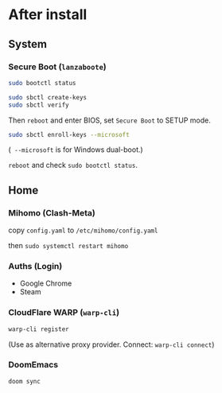 # After install

## System

### Secure Boot (`lanzaboote`)

```zsh
sudo bootctl status
```

```zsh
sudo sbctl create-keys
sudo sbctl verify
```

Then `reboot` and enter BIOS, set `Secure Boot` to SETUP mode.


```zsh
sudo sbctl enroll-keys --microsoft
```

(` --microsoft` is for Windows dual-boot.)

`reboot` and check `sudo bootctl status`.

## Home

### Mihomo (Clash-Meta)

copy `config.yaml` to `/etc/mihomo/config.yaml`

then `sudo systemctl restart mihomo`

### Auths (Login)

- Google Chrome
- Steam

### CloudFlare WARP (`warp-cli`)

```zsh
warp-cli register
```
(Use as alternative proxy provider. Connect: `warp-cli connect`)

### DoomEmacs

```zsh
doom sync
```
